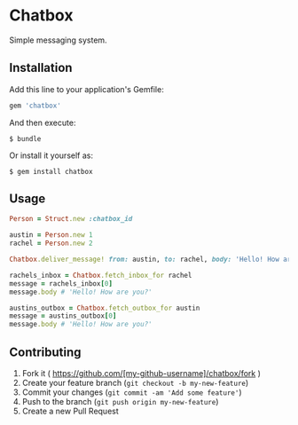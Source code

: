 # Chatbox

Simple messaging system.

## Installation

Add this line to your application's Gemfile:

```ruby
gem 'chatbox'
```

And then execute:

    $ bundle

Or install it yourself as:

    $ gem install chatbox

## Usage

```ruby
Person = Struct.new :chatbox_id

austin = Person.new 1
rachel = Person.new 2

Chatbox.deliver_message! from: austin, to: rachel, body: 'Hello! How are you?'

rachels_inbox = Chatbox.fetch_inbox_for rachel
message = rachels_inbox[0]
message.body # 'Hello! How are you?'

austins_outbox = Chatbox.fetch_outbox_for austin
message = austins_outbox[0]
message.body # 'Hello! How are you?'
```

## Contributing

1. Fork it ( https://github.com/[my-github-username]/chatbox/fork )
2. Create your feature branch (`git checkout -b my-new-feature`)
3. Commit your changes (`git commit -am 'Add some feature'`)
4. Push to the branch (`git push origin my-new-feature`)
5. Create a new Pull Request
